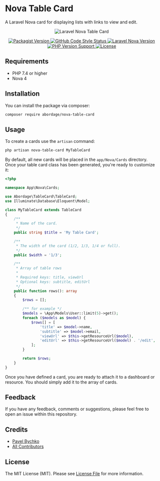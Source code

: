 # Nova Table Card

A Laravel Nova card for displaying lists with links to view and edit.

<p style="text-align: center;" align="center">
<img alt="Laravel Nova Table Card" src="https://github.com/abordage/nova-table-card/blob/master/docs/images/abordage-nova-table-card.png?raw=true">
</p>



<p style="text-align: center;" align="center">


<a href="https://packagist.org/packages/abordage/nova-table-card" title="Packagist version">
    <img alt="Packagist Version" src="https://img.shields.io/packagist/v/abordage/nova-table-card">
</a>


<a href="https://github.com/abordage/nova-table-card/actions/workflows/php-cs-fixer.yml" title="GitHub Code Style Status">
    <img alt="GitHub Code Style Status" src="https://img.shields.io/github/workflow/status/abordage/nova-table-card/PHP%20CS%20Fixer?label=code%20style">
</a>


<a href="https://nova.laravel.com/docs/4.0/" title="Laravel Nova Version">
    <img alt="Laravel Nova Version" src="https://img.shields.io/badge/laravel%20nova-4.0-1DA5E7">
</a>


<a href="https://www.php.net/" title="PHP version">
    <img alt="PHP Version Support" src="https://img.shields.io/packagist/php-v/abordage/nova-table-card">
</a>


<a href="https://github.com/abordage/nova-table-card/blob/master/LICENSE.md" title="License">
    <img alt="License" src="https://img.shields.io/github/license/abordage/nova-table-card">
</a>



</p>

## Requirements
- PHP 7.4 or higher
- Nova 4

## Installation

You can install the package via composer:

```bash
composer require abordage/nova-table-card
```

## Usage

To create a cards use the `artisan` command:

```bash
php artisan nova-table-card MyTableCard
```
By default, all new cards will be placed in the `app/Nova/Cards` directory. 
Once your table card class has been generated, you're ready to customize it:

```php
<?php

namespace App\Nova\Cards;

use Abordage\TableCard\TableCard;
use Illuminate\Database\Eloquent\Model;

class MyTableCard extends TableCard
{
    /**
     * Name of the card.
     */
    public string $title = 'My Table Card';

    /**
     * The width of the card (1/2, 1/3, 1/4 or full).
     */
    public $width = '1/3';

    /**
     * Array of table rows
     *
     * Required keys: title, viewUrl
     * Optional keys: subtitle, editUrl
     */
    public function rows(): array
    {
        $rows = [];

        /** for example */
        $models = \App\Models\User::limit(5)->get();
        foreach ($models as $model) {
            $rows[] = [
                'title' => $model->name,
                'subtitle' => $model->email,
                'viewUrl' => $this->getResourceUrl($model),
                'editUrl' => $this->getResourceUrl($model) . '/edit',
            ];
        }

        return $rows;
    }
}
```

Once you have defined a card, you are ready to attach it to a dashboard or resource. You should simply add it to the array of cards.

## Feedback
If you have any feedback, comments or suggestions, please feel free to open an issue within this repository.

## Credits

- [Pavel Bychko](https://github.com/abordage)
- [All Contributors](../../contributors)

## License

The MIT License (MIT). Please see [License File](LICENSE.md) for more information.
